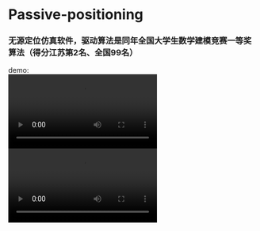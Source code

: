 # Passive-positioning
### 无源定位仿真软件，驱动算法是同年全国大学生数学建模竞赛一等奖算法（得分江苏第2名、全国99名）
demo:\
![demo](https://github.com/BGMLoveWCJ/Passive-positioning/blob/main/demo.mp4)
<video src="https://github.com/BGMLoveWCJ/Passive-positioning/blob/main/demo.mp4" controls>
</video>
